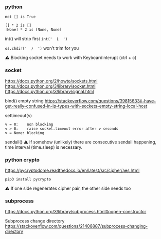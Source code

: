 ### python
`not [] is True`

```
[] * 2 is []
[None] * 2 is [None, None]
```

int() will strip first
`int('  1  ')`

`os.chdir('  /  ')` won't trim for you

⚠️ Blocking socket needs to work with KeyboardInterupt (ctrl + c)

### socket
https://docs.python.org/2/howto/sockets.html
https://docs.python.org/3/library/socket.html
https://docs.python.org/3/library/signal.html

bind() empty string
https://stackoverflow.com/questions/39815633/i-have-get-really-confused-in-ip-types-with-sockets-empty-string-local-host

settimeout(v)
```
v = 0:    non blocking
v > 0:    raise socket.timeout error after v seconds
v = None: blocking
```

sendall()
⚠️ If somehow (unlikely) there are consecutive sendall happening,
time interval (time.sleep) is necessary.

### python crypto
https://pycryptodome.readthedocs.io/en/latest/src/cipher/aes.html

`pip3 install pycrypto`

⚠️ If one side regenerates cipher pair, the other side needs too

### subprocess
https://docs.python.org/3/library/subprocess.html#popen-constructor

Subprocess change directory
https://stackoverflow.com/questions/21406887/subprocess-changing-directory
